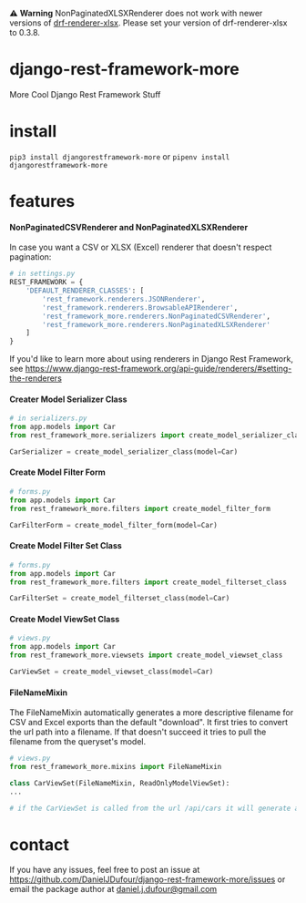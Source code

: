 :warning: **Warning** NonPaginatedXLSXRenderer does not work with newer versions of [drf-renderer-xlsx](https://pypi.org/project/drf-renderer-xlsx/).  Please set your version of drf-renderer-xlsx to 0.3.8.

# django-rest-framework-more
More Cool Django Rest Framework Stuff

# install
`pip3 install djangorestframework-more` or `pipenv install djangorestframework-more`

# features
#### NonPaginatedCSVRenderer and NonPaginatedXLSXRenderer
In case you want a CSV or XLSX (Excel) renderer that doesn't respect pagination:
```python
# in settings.py
REST_FRAMEWORK = {
    'DEFAULT_RENDERER_CLASSES': [
        'rest_framework.renderers.JSONRenderer',
        'rest_framework.renderers.BrowsableAPIRenderer',
        'rest_framework_more.renderers.NonPaginatedCSVRenderer',
        'rest_framework_more.renderers.NonPaginatedXLSXRenderer'
    ]
}
```
If you'd like to learn more about using renderers in Django Rest Framework, see https://www.django-rest-framework.org/api-guide/renderers/#setting-the-renderers

#### Creater Model Serializer Class
```python
# in serializers.py
from app.models import Car
from rest_framework_more.serializers import create_model_serializer_class

CarSerializer = create_model_serializer_class(model=Car)
```

#### Create Model Filter Form
```python
# forms.py
from app.models import Car
from rest_framework_more.filters import create_model_filter_form

CarFilterForm = create_model_filter_form(model=Car)
```

#### Create Model Filter Set Class
```python
# forms.py
from app.models import Car
from rest_framework_more.filters import create_model_filterset_class

CarFilterSet = create_model_filterset_class(model=Car)
```

#### Create Model ViewSet Class
```python
# views.py
from app.models import Car
from rest_framework_more.viewsets import create_model_viewset_class

CarViewSet = create_model_viewset_class(model=Car)
```

#### FileNameMixin
The FileNameMixin automatically generates a more descriptive filename for CSV and Excel exports than the default "download".
It first tries to convert the url path into a filename.  If that doesn't succeed it tries to pull the filename from the queryset's model.
```python
# views.py
from rest_framework_more.mixins import FileNameMixin

class CarViewSet(FileNameMixin, ReadOnlyModelViewSet):
...    

# if the CarViewSet is called from the url /api/cars it will generate a download filename of api_cars.csv
```

# contact
If you have any issues, feel free to post an issue at https://github.com/DanielJDufour/django-rest-framework-more/issues or email the package author at daniel.j.dufour@gmail.com
